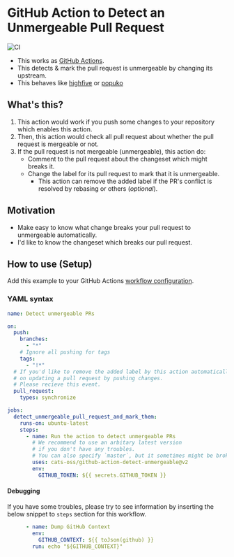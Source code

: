 # GitHub Action to Detect an Unmergeable Pull Request

![CI](https://github.com/cats-oss/github-action-detect-unmergeable/workflows/CI/badge.svg)

* This works as [GitHub Actions](https://help.github.com/en/articles/about-github-actions).
* This detects & mark the pull request is unmergeable by changing its upstream.
* This behaves like [highfive](https://github.com/servo/highfive) or [popuko](https://github.com/voyagegroup/popuko)


## What's this?

1. This action would work if you push some changes to your repository which enables this action.
2. Then, this action would check all pull request about whether the pull request is mergeable or not.
3. If the pull request is not mergeable (unmergeable), this action do:
    * Comment to the pull request about the changeset which might breaks it. 
    * Change the label for its pull request to mark that it is unmergeable.
        * This action can remove the added label if the PR's conflict is resolved by rebasing or others (_optional_).


## Motivation

* Make easy to know what change breaks your pull request to unmergeable automatically.
* I'd like to know the changeset which breaks our pull request.


## How to use (Setup)

Add this example to your GitHub Actions [workflow configuration](https://help.github.com/en/articles/configuring-workflows).


### YAML syntax

```yaml
name: Detect unmergeable PRs

on:
  push:
    branches:
      - "*"
    # Ignore all pushing for tags
    tags:
      - "!*"
  # If you'd like to remove the added label by this action automatically
  # on updating a pull request by pushing changes.
  # Please recieve this event.
  pull_request:
    types: synchronize

jobs:
  detect_unmergeable_pull_request_and_mark_them:
    runs-on: ubuntu-latest
    steps:
      - name: Run the action to detect unmergeable PRs
        # We recommend to use an arbitary latest version
        # if you don't have any troubles.
        # You can also specify `master`, but it sometimes might be broken.
        uses: cats-oss/github-action-detect-unmergeable@v2
        env:
          GITHUB_TOKEN: ${{ secrets.GITHUB_TOKEN }}
```

#### Debugging

If you have some troubles, please try to see information
by inserting the below snippet to `steps` section for this workflow.

```yaml
      - name: Dump GitHub Context
        env:
          GITHUB_CONTEXT: ${{ toJson(github) }}
        run: echo "${GITHUB_CONTEXT}"
```